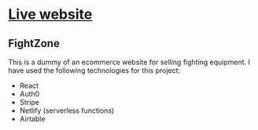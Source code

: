 # [Live website](https://figthzone.netlify.app/)
## FightZone
This is a dummy of an ecommerce website for selling fighting equipment. I have used the following technologies for this project:
- React
- Auth0
- Stripe
- Netlify (serverless functions)
- Airtable